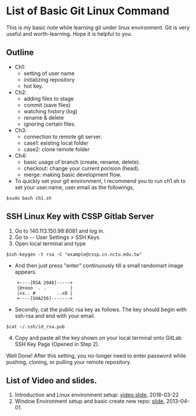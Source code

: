# List of Basic Git Linux Command
This is my basic note while learning git under linux environment. Git is very useful and worth-learning. Hope it is helpful to you.

## Outline
 - Ch1: 
	 - setting of user name
	 - initializing repository
	 - hot key.
 - Ch2: 
	 - adding files to stage
	 - commit (save files)
	 - watching history (log) 
	 - rename & delete
	 - ignoring certain files.
 - Ch3: 
	 - connection to remote git server.
	 - case1: existing local folder
	 - case2: clone remote folder
 - Ch4: 
	 - basic usage of branch (create, rename, delete).
	 - checkout: change your current porision (head).
	 - merge: making basic development flow.
 - To quickly set your git environment, I recommend you to run ch1.sh to set your user.name, user.email as the followings,

```
$sudo bash ch1.sh
``` 

## SSH Linux Key with CSSP Gitlab Server

 1.  Go to 140.113.150.98:8081 and log in.
 2.  Go to  -- User Settings > SSH Keys
 3.  Open local terminal and type

```
$ssh-keygen -t rsa -C "example@cssp.cn.nctu.edu.tw"
```

-	And then just press "enter" continuously till a small randomart image appears.
```
	+----[RSA 2048]-----+
	|@+ooo  . .         |
	|xx.. #        ..x8 |
	+----[SHA256]-------+
```
-	Secondly, cat the public rsa key as follows. The key should begin with ssh-rsa and end with your email.

```	
$cat ~/.ssh/id_rsa.pub
```

 4. Copy and paste all the key shown on your local terminal onto GitLab SSH Key Page (Opened in Step 2).
 
Well Done! After this setting, you no-longer need to enter password while pushing, cloning, or pulling your remote repository.

## List of Video and slides.
 1. Introduction and Linux environment setup: [video](https://www.youtube.com/watch?v=w4zKQn1C8G4),[slide](https://drive.google.com/file/d/1roKBNieMDFcgOpbKiQTvusYIzLa5xaj3/view), 2018-03-22
 2. Window Environment setup and basic create new  repo: [slide](https://drive.google.com/file/d/1KLJ1sDag1AjfYxAv9Medf7v7j47pDOQO/view?usp=sharing), 2013-04-01.
